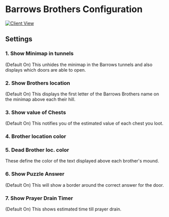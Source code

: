# Barrows Brothers Configuration

[![Client View](https://thumbs.gfycat.com/UnfortunatePointlessAnchovy-size_restricted.gif)](https://gfycat.com/UnfortunatePointlessAnchovy)

## Settings

### 1. Show Minimap in tunnels

(Default On) This unhides the minimap in the Barrows tunnels and also displays which doors are able to open.

### 2. Show Brothers location

(Default On) This displays the first letter of the Barrows Brothers name on the minimap above each their hill.

### 3. Show value of Chests

(Default On) This notifies you of the estimated value of each chest you loot.

### 4. Brother location color
### 5. Dead Brother loc. color

These define the color of the text displayed above each brother's mound.

### 6. Show Puzzle Answer

(Default On) This will show a border around the correct answer for the door.

### 7. Show Prayer Drain Timer

(Default On) This shows estimated time till prayer drain.

